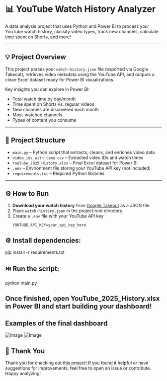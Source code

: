# 📊 YouTube Watch History Analyzer

A data analysis project that uses Python and Power BI to process your YouTube watch history, classify video types, track new channels, calculate time spent on Shorts, and more!

---

## 💡 Project Overview

This project parses your `watch-history.json` file (exported via Google Takeout), retrieves video metadata using the YouTube API, and outputs a clean Excel dataset ready for Power BI visualizations.

Key insights you can explore in Power BI:

- Total watch time by day/month
- Time spent on Shorts vs. regular videos
- New channels are discovered each month
- Most-watched channels
- Types of content you consume

---

## 📁 Project Structure

- `main.py` – Python script that extracts, cleans, and enriches video data
- `video_ids_with_time.csv` – Extracted video IDs and watch times
- `YouTube_2025_History.xlsx` – Final Excel dataset for Power BI
- `.env` – Environment file storing your YouTube API key (not included)
- `requirements.txt` – Required Python libraries

---

## ⚙️ How to Run

1. **Download your watch history** from [Google Takeout](https://takeout.google.com/) as a JSON file.
2. Place `watch-history.json` in the project root directory.
3. Create a `.env` file with your YouTube API key:
   ```env
   YOUTUBE_API_KEY=your_api_key_here

## ⚙️ Install dependencies:

pip install -r requirements.txt

## ⏯️ Run the script:

python main.py

## Once finished, open YouTube_2025_History.xlsx in Power BI and start building your dashboard!

## Examples of the final dashboard 

![Image](https://github.com/user-attachments/assets/3883f127-030c-4f78-b829-b564f79458fb)
![Image](https://github.com/user-attachments/assets/18db6ab8-dfaa-495c-8931-87bc2a506da8)

## 🙏 Thank You

Thank you for checking out this project! If you found it helpful or have suggestions for improvements, feel free to open an issue or contribute. Happy analyzing!

